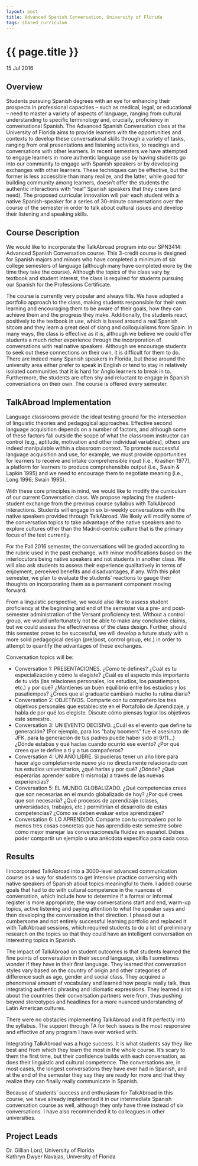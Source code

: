 ```yaml
---
layout: post
title: Advanced Spanish Conversation, University of Florida
tags: shared_curriculum
---
```


# {{ page.title }}

15 Jul 2016

## Overview

Students pursuing Spanish degrees with an eye for enhancing their prospects in professional capacities – such as medical, legal, or educational – need to master a variety of aspects of language, ranging from cultural understanding to specific terminology and, crucially, proficiency in conversational Spanish. The Advanced Spanish Conversation class at the University of Florida aims to provide learners with the opportunities and contexts to develop these conversational skills through a variety of tasks, ranging from oral presentations and listening activities, to readings and conversations with other learners. In recent semesters we have attempted to engage learners in more authentic language use by having students go into our community to engage with Spanish speakers or by developing exchanges with other learners. These techniques can be effective, but the former is less accessible than many realize, and the latter, while good for building community among learners, doesn’t offer the students the authentic interactions with “real” Spanish speakers that they crave (and need). The proposed curricular innovation will pair each student with a native Spanish-speaker for a series of 30-minute conversations over the course of the semester in order to talk about cultural issues and develop their listening and speaking skills.
 
## Course Description

We would like to incorporate the TalkAbroad program into our SPN3414: Advanced Spanish Conversation course. This 3-credit course is designed for Spanish majors and minors who have completed a minimum of six college semesters of language (although many have completed more by the time they take the course). Although the topics of the class vary by textbook and student interest, the class is required for students pursuing our Spanish for the Professions Certificate.

The course is currently very popular and always fills. We have adopted a portfolio approach to the class, making students responsible for their own learning and encouraging them to be aware of their goals, how they can achieve them and the progress they make. Additionally, the students react positively to the textbook in use, which is based around a real Spanish sitcom and they learn a great deal of slang and colloquialisms from Spain. In many ways, the class is effective as it is, although we believe we could offer students a much richer experience through the incorporation of conversations with real native speakers. Although we encourage students to seek out these connections on their own, it is difficult for them to do. There are indeed many Spanish speakers in Florida, but those around the university area either prefer to speak in English or tend to stay in relatively isolated communities that it is hard for Anglo learners to break in to. Furthermore, the students are often shy and reluctant to engage in Spanish conversations on their own. The course is offered every semester.

## TalkAbroad Implementation

Language classrooms provide the ideal testing ground for the intersection of linguistic theories and pedagogical approaches. Effective second language acquisition depends on a number of factors, and although some of these factors fall outside the scope of what the classroom instructor can control (e.g., aptitude, motivation and other individual variables), others are indeed manipulable within a classroom context. To promote successful language acquisition and use, for example, we must provide opportunities for learners to receive and intake comprehensible input (i.e., Krashen 1977), a platform for learners to produce comprehensible output (i.e., Swain & Lapkin 1995) and we need to encourage them to negotiate meaning (i.e., Long 1996; Swain 1995).

With these core principles in mind, we would like to modify the curriculum of our current Conversation class. We propose replacing the student-student exchange from the previous course syllabus with TalkAbroad interactions. Students will engage in six bi-weekly conversations with the native speakers provided through TalkAbroad. We likely will modify some of the conversation topics to take advantage of the native speakers and to explore cultures other than the Madrid-centric culture that is the primary focus of the text currently.

For the Fall 2016 semester, the conversations will be graded according to the rubric used in the past exchange, with minor modifications based on the interlocutors being native speakers and not students in another class. We will also ask students to assess their experience qualitatively in terms of enjoyment, perceived benefits and disadvantages, if any. With this pilot semester, we plan to evaluate the students’ reactions to gauge their thoughts on incorporating them as a permanent component moving forward.

From a linguistic perspective, we would also like to assess student proficiency at the beginning and end of the semester via a pre- and post-semester administration of the Versant proficiency test. Without a control group, we would unfortunately not be able to make any conclusive claims, but we could assess the effectiveness of the class design. Further, should this semester prove to be successful, we will develop a future study with a more solid pedagogical design (pre/post, control group, etc.) in order to attempt to quantify the advantages of these exchanges.

Conversation topics will be:

* Conversation 1:  PRESENTACIONES. ¿Cómo te defines? ¿Cuál es tu especialización y cómo la elegiste? ¿Cuál es el aspecto más importante de tu vida (las relaciones personales, los estudios, los pasatiempos, etc.) y por qué? ¿Mantienes un buen equilibrio entre los estudios y los pasatiempos? ¿Crees que al graduarte cambiará mucho tu rutina diaria?
* Conversation 2: OBJETIVOS. Comparte con tu compañero los tres objetivos personales que estableciste en el Portafolio de Aprendizaje, y habla de por qué los elegiste. Discute cómo piensas lograr los objetivos este semestre.
* Conversation 3: UN EVENTO DECISIVO. ¿Cuál es el evento que define tu generación? (Por ejemplo, para los “baby boomers” fue el asesinato de JFK, para la generación de tus padres puede haber sido el 9/11...) ¿Dónde estabas y qué hacías cuando ocurrió ese evento? ¿Por qué crees que te define a ti y a tus compañeros?
* Conversation 4: UN AÑO LIBRE. Si pudieras tener un año libre para hacer algo completamente nuevo y/o no directamente relacionado con tus estudios universitarios, ¿qué harías y por qué? ¿Dónde? ¿Qué esperarías aprender sobre ti mismo(a) a través de las nuevas experiencias?
* Conversation 5: EL MUNDO GLOBALIZADO. ¿Qué competencias crees que son necesarias en el mundo globalizado de hoy? ¿Por qué crees que son necesaria? ¿Qué procesos de aprendizaje (clases, universidades, trabajos, etc.) permitirían el desarrollo de estas competencias? ¿Cómo se deben evaluar estos aprendizajes?
* Conversation 6: LO APRENDIDO. Comparte con tu compañero por lo menos tres cosas concretas que has aprendido este semestre sobre cómo mejor manejar las conversaciones/la fluidez en español. Debes poder compartir un ejemplo o una anécdota específica para cada cosa.

## Results

I incorporated TalkAbroad into a 3000-level advanced communication course as a way for students to get intensive practice conversing with native speakers of Spanish about topics meaningful to them. I added course goals that had to do with cultural competence in the nuances of conversation, which include how to determine if a formal or informal register is more appropriate, the way conversations start and end, warm-up topics, active listening and paying attention to what the speaker says and then developing the conversation in that direction. I phased out a cumbersome and not entirely successful learning portfolio and replaced it with TalkAbroad sessions, which required students to do a lot of preliminary research on the topics so that they could have an intelligent conversation on interesting topics in Spanish.

The impact of TalkAbroad on student outcomes is that students learned the fine points of conversation in their second language, skills I sometimes wonder if they have in their first language. They learned that conversation styles vary based on the country of origin and other categories of difference such as age, gender and social class. They acquired a phenomenal amount of vocabulary and learned how people really talk, thus integrating authentic phrasing and idiomatic expressions. They learned a lot about the countries their conversation partners were from, thus pushing beyond stereotypes and headlines for a more nuanced understanding of Latin American cultures.

There were no obstacles implementing TalkAbroad and it fit perfectly into the syllabus. The support through TA for tech issues is the most responsive and effective of any program I have ever worked with.

Integrating TalkAbroad was a huge success. It is what students say they like best and from which they learn the most in the whole course. It’s scary to them the first time, but their confidence builds with each conversation, as does their linguistic and cultural competence. The conversations are, in most cases, the longest conversations they have ever had in Spanish, and at the end of the semester they say they are ready for more and that they realize they can finally really communicate in Spanish.

Because of students’ success and enthusiasm for TalkAbroad in this course, we have already implemented it in our intermediate Spanish conversation course as well, although they only have three instead of six conversations. I have also recommended it to colleagues in other universities.

## Project Leads

Dr. Gillian Lord, University of Florida  
Kathryn Dwyer Navajas, University of Florida